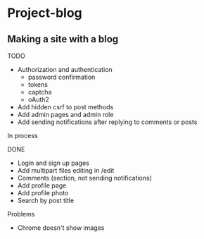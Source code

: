 # Project-blog

## Making a site with a blog

TODO
- Authorization and authentication
    - password confirmation
    - tokens
    - captcha
    - oAuth2
- Add hidden csrf to post methods
- Add admin pages and admin role
- Add sending notifications after replying to comments or posts

In process

DONE
- Login and sign up pages
- Add multipart files editing in /edit
- Comments (section, not sending notifications)
- Add profile page
- Add profile photo
- Search by post title

Problems
- Chrome doesn't show images
